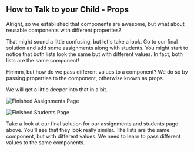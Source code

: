 ## How to Talk to your Child - Props

Alright, so we established that components are awesome, but what about reusable components with different properties? 

That might sound a little confusing, but let's take a look. Go to our final solution and add some assignments along with students. You might start to notice that both lists look the same but with different values. In fact, both lists are the same component!

Hmmm, but how do we pass different values to a component? We do so by passing properties to the component, otherwise known as props. 

We will get a little deeper into that in a bit. 

![Finished Assignments Page](https://user-images.githubusercontent.com/25253905/61293228-11f26580-a788-11e9-90ac-9612c2bddf6b.png)

![Finished Students Page](https://user-images.githubusercontent.com/25253905/61293769-46b2ec80-a789-11e9-88b3-c660f436f5bf.png)

Take a look at our final solution for our assignments and students page above. You'll see that they look really similar. The lists are the same component, but with different values. We need to learn to pass different values to the same components. 